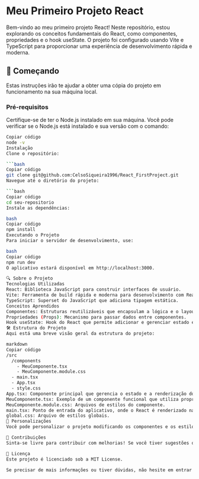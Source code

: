 # Meu Primeiro Projeto React

Bem-vindo ao meu primeiro projeto React! Neste repositório, estou explorando os conceitos fundamentais do React, como componentes, propriedades e o hook useState. O projeto foi configurado usando Vite e TypeScript para proporcionar uma experiência de desenvolvimento rápida e moderna.

## 🚀 Começando
Estas instruções irão te ajudar a obter uma cópia do projeto em funcionamento na sua máquina local.

### Pré-requisitos
Certifique-se de ter o Node.js instalado em sua máquina. Você pode verificar se o Node.js está instalado e sua versão com o comando:

```bash
Copiar código
node -v
Instalação
Clone o repositório:

```bash
Copiar código
git clone git@github.com:CelsoSiqueira1996/React_FirstProject.git
Navegue até o diretório do projeto:

```bash
Copiar código
cd seu-repositorio
Instale as dependências:

bash
Copiar código
npm install
Executando o Projeto
Para iniciar o servidor de desenvolvimento, use:

bash
Copiar código
npm run dev
O aplicativo estará disponível em http://localhost:3000.

🔍 Sobre o Projeto
Tecnologias Utilizadas
React: Biblioteca JavaScript para construir interfaces de usuário.
Vite: Ferramenta de build rápida e moderna para desenvolvimento com React.
TypeScript: Superset do JavaScript que adiciona tipagem estática.
Conceitos Aprendidos
Componentes: Estruturas reutilizáveis que encapsulam a lógica e o layout do aplicativo.
Propriedades (Props): Mecanismo para passar dados entre componentes.
Hook useState: Hook do React que permite adicionar e gerenciar estado em componentes funcionais.
🛠️ Estrutura do Projeto
Aqui está uma breve visão geral da estrutura do projeto:

markdown
Copiar código
/src
  /components
    - MeuComponente.tsx
    - MeuComponente.module.css
  - main.tsx
  - App.tsx
  - style.css
App.tsx: Componente principal que gerencia o estado e a renderização dos outros componentes.
MeuComponente.tsx: Exemplo de um componente funcional que utiliza propriedades e estado.
MeuComponente.module.css: Arquivos de estilos do componente.
main.tsx: Ponto de entrada do aplicativo, onde o React é renderizado na DOM.
global.css: Arquivo de estilos globais.
🎨 Personalizações
Você pode personalizar o projeto modificando os componentes e os estilos no diretório src/components e src/style.css. Sinta-se à vontade para adicionar novos componentes e explorar mais sobre o React!

🤝 Contribuições
Sinta-se livre para contribuir com melhorias! Se você tiver sugestões ou encontrar problemas, abra uma issue ou um pull request no repositório.

📄 Licença
Este projeto é licenciado sob a MIT License.

Se precisar de mais informações ou tiver dúvidas, não hesite em entrar em contato!
